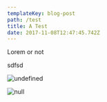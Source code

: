 ```yaml
---
templateKey: blog-post
path: /test
title: A Test
date: 2017-11-08T12:47:45.742Z
---
```

Lorem or not

sdfsd

![undefined](/img/d413290a5fe1385efcf5a344d4a0b588.png)

![null](https://s.gravatar.com/avatar/d413290a5fe1385efcf5a344d4a0b588?size=496&default=retro)
